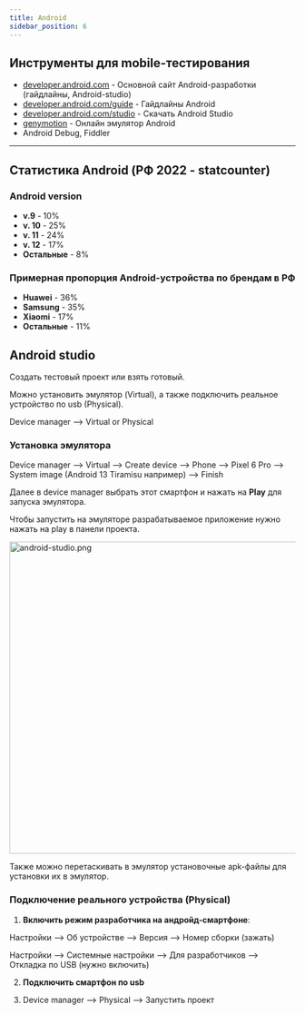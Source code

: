 ```yaml
---
title: Android
sidebar_position: 6
---
```



## Инструменты для mobile-тестирования

- [developer.android.com](https://developer.android.com/) - Основной сайт Android-разработки (гайдлайны, Android-studio)
- [developer.android.com/guide](https://developer.android.com/guide) - Гайдлайны Android
- [developer.android.com/studio](https://developer.android.com/studio) - Скачать Android Studio
- [genymotion](https://www.genymotion.com/) - Онлайн эмулятор Android
- Android Debug, Fiddler

***

## Статистика Android (РФ 2022 - statcounter)

### Android version

- **v.9** - 10%
- **v. 10** - 25%
- **v. 11** - 24%
- **v. 12** - 17%
- **Остальные** - 8%

### Примерная пропорция Android-устройства по брендам в РФ

- **Huawei** - 36%
- **Samsung** - 35%
- **Xiaomi** - 17%
- **Остальные** - 11%

## Android studio

Создать тестовый проект или взять готовый.

Можно установить эмулятор (Virtual), а также подключить реальное устройство по usb (Physical).

Device manager --> Virtual or Physical

### Установка эмулятора

Device manager --> Virtual --> Create device --> Phone --> Pixel 6 Pro --> System image (Android 13 Tiramisu например) --> Finish

Далее в device manager выбрать этот смартфон и нажать на **Play** для запуска эмулятора.

Чтобы запустить на эмуляторе разрабатываемое приложение нужно нажать на play в панели проекта.

<img src="../../../img/qa/android-studio.png" width="550" alt="android-studio.png" />

Также можно перетаскивать в эмулятор установочные apk-файлы для установки их в эмулятор.

### Подключение реального устройства (Physical)

1. **Включить режим разработчика на андройд-смартфоне**: 

  Настройки --> Об устройстве --> Версия --> Номер сборки (зажать)

  Настройки --> Системные настройки --> Для разработчиков --> Откладка по USB (нужно включить)

2. **Подключить смартфон по usb**

3. Device manager --> Physical --> Запустить проект


